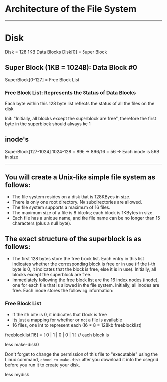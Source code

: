 # Architecture of the File System

---

# Disk
Disk = 128 1KB Data Blocks
Disk[0] = Super Block



## Super Block (1KB = 1024B): Data Block #0
SuperBlock[0-127] = Free Block List

### Free Block List: Represents the Status of Data Blocks
Each byte within this 128 byte list reflects the status of all the files on the disk

Init: "Initially, all blocks except the superblock are free", 
therefore the first byte in the superblock should always be 1


## inode's
SuperBlock[127-1024]
1024-128 = 896 -> 896/16 = 56 -> Each inode is 56B in size











---

## You will create a Unix-like simple file system as follows:
* The file system resides on a disk that is 128KByes in size.
* There is only one root directory. No subdirectories are allowed.
* The file system supports a maximum of 16 files.
* The maximum size of a file is 8 blocks; each block is 1KBytes in size.
* Each file has a unique name, and the file name can be no longer than 15
characters (plus a null byte).

## The exact structure of the superblock is as follows:
* The first 128 bytes store the free block list. Each entry in this list indicates
whether the corresponding block is free or in use (if the i-th byte is 0, it indicates
that the block is free, else it is in use). Initially, all blocks except the superblock
are free.
* Immediately following the free block list are the 16 index nodes (inode), one for
each file that is allowed in the file system. Initially, all inodes are free.
Each inode stores the following information: 


### Free Block List
* If the ith bite is 0, it indicates that block is free
* Its just a mapping for whether or not a file is available
* 16 files, one int to represent each (16 * 8 = 128kb freeblocklist)

freeblocklist[16] = [ 0 | 1 | 0 | 0 | 1 ] // each block is


less make-disk0

Don't forget to change the permission of this file to "executable" using the Linux command, 
```chmod +x make-disk``` 
after you download it into the csegrid before you run it to create your disk.


less mydisk

